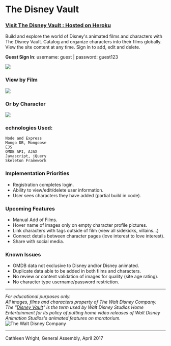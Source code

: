 # The Disney Vault

### [Visit The Disney Vault : Hosted on Heroku](https://thedisneyvault.herokuapp.com/)

Build and explore the world of Disney's animated films and characters with The Disney Vault.  Catalog and organize characters into their films globally.  View the site content at any time.  Sign in to add, edit and delete.

**Guest Sign In**:  username: guest | password: guest123

![](http://i.imgur.com/vxnAs2v.png)

### View by Film
![](http://i.imgur.com/aUTgaSl.png)

### Or by Character
![](http://i.imgur.com/oBYeJ32.png)

### echnologies Used:

```
Node and Express
Mongo DB, Mongoose
EJS
OMDB API, AJAX
Javascript, jQuery
Skeleton Framework
```

### Implementation Priorities
+ Registration completes login.
+ Ability to view/edit/delete user information.
+ User sees characters they have added (partial build in code).

### Upcoming Features
+ Manual Add of Films.
+ Hover name of images only on empty character profile pictures.
+ Link characters with tags outside of film (view all sidekicks, villains...)
+ Connect details between character pages (love interest to love interest).
+ Share with social media.

### Known Issues
+ OMDB data not exclusive to Disney and/or Disney animated.
+ Duplicate data able to be added in both films and characters.
+ No review or content validation of images for quality (site age rating).
+ No character type username/password restriction.

---

*For educational purposes only.  
All images, films and characters property of The Walt Disney Company.
The "[Disney Vault](https://en.wikipedia.org/wiki/Disney_Vault)" is the term used by Walt Disney Studios Home Entertainment for its policy of putting home video releases of Walt Disney Animation Studios's animated features on moratorium.*
![The Walt Disney Company](http://logos-download.com/wp-content/uploads/2016/06/The_Walt_Disney_company_logo.png)

---

Cathleen Wright, General Assembly, April 2017
